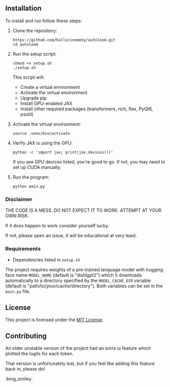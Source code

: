 ## Installation

To install and run follow these steps:

1. Clone the repository:
   ```
   https://github.com/hallucinomeny/autoloom.git
   cd autoloom
   ```

2. Run the setup script:
   ```
   chmod +x setup.sh
   ./setup.sh
   ```
   This script will:
   - Create a virtual environment
   - Activate the virtual environment
   - Upgrade pip
   - Install GPU-enabled JAX
   - Install other required packages (transformers, rich, flax, PyQt6, psutil)

3. Activate the virtual environment:
   ```
   source .venv/bin/activate
   ```

4. Verify JAX is using the GPU:
   ```
   python -c 'import jax; print(jax.devices())'
   ```
   If you see GPU devices listed, you're good to go. If not, you may need to set up CUDA manually.

5. Run the program:
   ```
   python main.py
   ```

### Disclaimer

THE CODE IS A MESS. 
DO NOT EXPECT IT TO WORK.
ATTEMPT AT YOUR OWN RISK.

If it does happen to work consider yourself lucky. 

If not, please open an issue, it will be educational at very least.

### Requirements

- Dependencies listed in `setup.sh`


The project requires weights of a pre-trained language model with hugging face name `MODEL_NAME` (default is "distilgpt2") which it downloads automatically to a directory specified by the `MODEL_CACHE_DIR` variable (default is "path/to/your/cache/directory"). Both variables can be set in the `main.py` file.

## License

This project is licensed under the [MIT License](LICENSE).

## Contributing

An older unstable version of the project had an extra ui feature which plotted the logits for each token.

That version is unfortunately lost, but if you feel like adding this feature back in, please do! 

:bing_smiley:
 